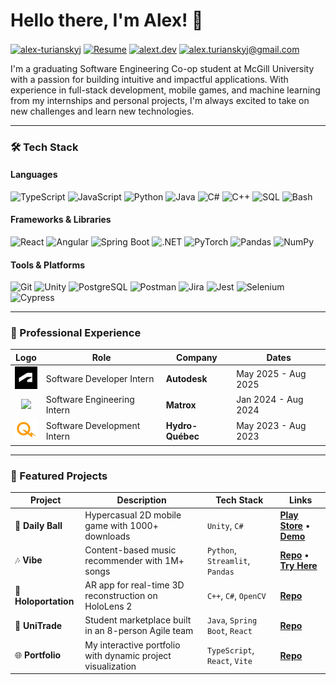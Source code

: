 # Hello there, I'm Alex! 👋

<a href="https://linkedin.com/in/alex-turianskyj" target="blank"><img align="center" src="https://img.shields.io/badge/LinkedIn-0077B5?style=for-the-badge&logo=linkedin&logoColor=white" alt="alex-turianskyj" /></a>
<a href="https://alext.dev/Alex_Turianskyj_Resume.pdf" target="blank"><img align="center" src="https://img.shields.io/badge/Resume-D00000?style=for-the-badge&logo=read-the-docs&logoColor=white" alt="Resume" /></a>
<a href="https://alext.dev" target="blank"><img align="center" src="https://img.shields.io/badge/Portfolio-252525?style=for-the-badge&logo=vercel&logoColor=white" alt="alext.dev" /></a>
<a href="mailto:alex.turianskyj@gmail.com"><img align="center" src="https://img.shields.io/badge/Email-D14836?style=for-the-badge&logo=gmail&logoColor=white" alt="alex.turianskyj@gmail.com" /></a>


I'm a graduating Software Engineering Co-op student at McGill University with a passion for building intuitive and impactful applications. With experience in full-stack development, mobile games, and machine learning from my internships and personal projects, I'm always excited to take on new challenges and learn new technologies.

---

### 🛠️ Tech Stack

#### Languages
<p>
    <img src="https://img.shields.io/badge/typescript-%23007ACC.svg?style=for-the-badge&logo=typescript&logoColor=white" alt="TypeScript"/>
    <img src="https://img.shields.io/badge/javascript-%23323330.svg?style=for-the-badge&logo=javascript&logoColor=%23F7DF1E" alt="JavaScript"/>
    <img src="https://img.shields.io/badge/python-3670A0?style=for-the-badge&logo=python&logoColor=ffdd54" alt="Python"/>
    <img src="https://img.shields.io/badge/java-%23ED8B00.svg?style=for-the-badge&logo=openjdk&logoColor=white" alt="Java"/>
    <img src="https://img.shields.io/badge/c%23-%23239120.svg?style=for-the-badge&logo=c-sharp&logoColor=white" alt="C#"/>
    <img src="https://img.shields.io/badge/c++-%2300599C.svg?style=for-the-badge&logo=c%2B%2B&logoColor=white" alt="C++"/>
    <img src="https://img.shields.io/badge/SQL-025E8C?style=for-the-badge&logo=postgresql&logoColor=white" alt="SQL"/>
    <img src="https://img.shields.io/badge/bash-%234EAA25.svg?style=for-the-badge&logo=gnubash&logoColor=white" alt="Bash"/>
</p>

#### Frameworks & Libraries
<p>
    <img src="https://img.shields.io/badge/react-%2320232a.svg?style=for-the-badge&logo=react&logoColor=%2361DAFB" alt="React"/>
    <img src="https://img.shields.io/badge/angular-%23DD0031.svg?style=for-the-badge&logo=angular&logoColor=white" alt="Angular"/>
    <img src="https://img.shields.io/badge/spring-%236DB33F.svg?style=for-the-badge&logo=spring&logoColor=white" alt="Spring Boot"/>
    <img src="https://img.shields.io/badge/.NET-5C2D91?style=for-the-badge&logo=dotnet&logoColor=white" alt=".NET"/>
    <img src="https://img.shields.io/badge/PyTorch-%23EE4C2C.svg?style=for-the-badge&logo=PyTorch&logoColor=white" alt="PyTorch"/>
    <img src="https://img.shields.io/badge/pandas-%23150458.svg?style=for-the-badge&logo=pandas&logoColor=white" alt="Pandas"/>
    <img src="https://img.shields.io/badge/numpy-%23013243.svg?style=for-the-badge&logo=numpy&logoColor=white" alt="NumPy"/>
</p>

#### Tools & Platforms
<p>
    <img src="https://img.shields.io/badge/git-%23F05033.svg?style=for-the-badge&logo=git&logoColor=white" alt="Git"/>
    <img src="https://img.shields.io/badge/unity-%23000000.svg?style=for-the-badge&logo=unity&logoColor=white" alt="Unity"/>
    <img src="https://img.shields.io/badge/postgres-%23316192.svg?style=for-the-badge&logo=postgresql&logoColor=white" alt="PostgreSQL"/>
    <img src="https://img.shields.io/badge/Postman-FF6C37?style=for-the-badge&logo=postman&logoColor=white" alt="Postman"/>
    <img src="https://img.shields.io/badge/jira-%230052CC.svg?style=for-the-badge&logo=jira&logoColor=white" alt="Jira"/>
    <img src="https://img.shields.io/badge/Jest-C21325?style=for-the-badge&logo=jest&logoColor=white" alt="Jest"/>
    <img src="https://img.shields.io/badge/Selenium-43B02A?style=for-the-badge&logo=selenium&logoColor=white" alt="Selenium"/>
    <img src="https://img.shields.io/badge/cypress-%2369D3A7.svg?style=for-the-badge&logo=cypress&logoColor=black" alt="Cypress"/>
</p>

---

### 💼 Professional Experience

| Logo | Role | Company | Dates |
|:---:|---|---|---|
| <img src="https://github.com/alex8ndr/portfolio-website/blob/main/public/logos/autodesk.jpeg" width="36"> | Software Developer Intern | **Autodesk** | May 2025 - Aug 2025 |
| <img src="https://media.licdn.com/dms/image/v2/D4E0BAQGkZz-KpTKMsg/company-logo_200_200/B4EZgU6InOGYAQ-/0/1752697440982/matroxvideo_logo?e=1756944000&v=beta&t=3SXD-KKZ5uZUuli0puqM_e_SaP5OIAXWAANjAPGGSgI" width="36"> | Software Engineering Intern | **Matrox** | Jan 2024 - Aug 2024 |
| <img src="https://github.com/alex8ndr/portfolio-website/blob/main/public/logos/hydro-quebec.jpeg" width="36"> | Software Development Intern | **Hydro-Québec** | May 2023 - Aug 2023 |

---

### 📂 Featured Projects

| Project | Description | Tech Stack | Links |
|---|---|---|---|
| 🚀 **Daily Ball** | Hypercasual 2D mobile game with 1000+ downloads | `Unity`, `C#` | [**Play Store**](https://play.google.com/store/apps/details?id=com.AlexTurianskyj.DailyBall) • [**Demo**](https://dailyball.alext.dev) |
| 🎶 **Vibe** | Content-based music recommender with 1M+ songs | `Python`, `Streamlit`, `Pandas` | [**Repo**](https://github.com/alex8ndr/vibe) • [**Try Here**](https://vibe.alext.dev) |
| 🤖 **Holoportation** | AR app for real-time 3D reconstruction on HoloLens 2 | `C++`, `C#`, `OpenCV` | [**Repo**](https://github.com/alex8ndr/Holoportation) |
| 🛒 **UniTrade** | Student marketplace built in an 8-person Agile team | `Java`, `Spring Boot`, `React` | [**Repo**](https://github.com/IBGA/UniTrade) |
| 🌐 **Portfolio** | My interactive portfolio with dynamic project visualization | `TypeScript`, `React`, `Vite` | [**Repo**](https://github.com/alex8ndr/portfolio-website) |
